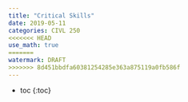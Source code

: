 ```yaml
---
title: "Critical Skills"
date: 2019-05-11
categories: CIVL 250
<<<<<<< HEAD
use_math: true
=======
watermark: DRAFT
>>>>>>> 8d451bbdfa60381254285e363a875119a0fb586f
---
```


- toc
{:toc}

